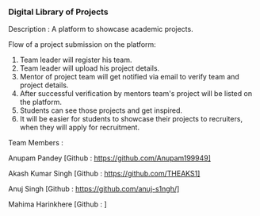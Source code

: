 <h3>Digital Library of Projects</h3>

Description : A platform to showcase academic projects.

Flow of a project submission on the platform:

1) Team leader will register his team.
2) Team leader will upload his project details.
3) Mentor of project team will get notified via email to verify team and project details.
4) After successful verification by mentors team's project will be listed on the platform.
5) Students can see those projects and get inspired.
6) It will be easier for students to showcase their projects to recruiters, when they will apply for recruitment.


Team Members :

Anupam Pandey [Github : https://github.com/Anupam199949]

Akash Kumar Singh [Github : https://github.com/THEAKS1]

Anuj Singh [Github : https://github.com/anuj-s1ngh/]

Mahima Harinkhere [Github : ]



